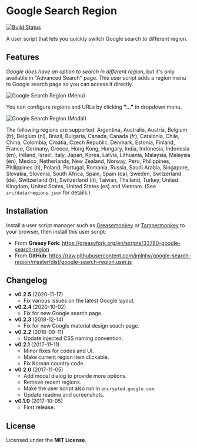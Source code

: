 # Google Search Region

[![Build Status](https://travis-ci.org/jmlntw/google-search-region.svg?branch=master)](https://travis-ci.org/jmlntw/google-search-region)

A user script that lets you quickly switch Google search to different region.

## Features

_Google does have an option to search in different region_, but it's only available in "Advanced Search" page. This user script adds a region menu to Google search page so you can access it directly.

![Google Search Region (Menu)](https://raw.githubusercontent.com/jmlntw/google-search-region/master/screenshot-menu.png)

You can configure regions and URLs by clicking **"..."** in dropdown menu.

![Google Search Region (Modal)](https://raw.githubusercontent.com/jmlntw/google-search-region/master/screenshot-modal.png)

The following regions are supported:
Argentina, Australia, Austria, Belgium (fr), Belgium (nl), Brazil, Bulgaria, Canada, Canada (fr), Catalonia, Chile, China, Colombia, Croatia, Czech Republic, Denmark, Estonia, Finland, France, Germany, Greece, Hong Kong, Hungary, India, Indonesia, Indonesia (en), Ireland, Israel, Italy, Japan, Korea, Latvia, Lithuania, Malaysia, Malaysia (en), Mexico, Netherlands, New Zealand, Norway, Peru, Philippines, Philippines (tl), Poland, Portugal, Romania, Russia, Saudi Arabia, Singapore, Slovakia, Slovenia, South Africa, Spain, Spain (ca), Sweden, Switzerland (de), Switzerland (fr), Switzerland (it), Taiwan, Thailand, Turkey, United Kingdom, United States, United States (es) and Vietnam.
(See `src/data/regions.json` for details.)

## Installation

Install a user script manager such as [Greasemonkey](http://www.greasespot.net/) or [Tampermonkey](https://tampermonkey.net/) to your browser, then install this user script:

* From **Greasy Fork**: <https://greasyfork.org/en/scripts/33780-google-search-region>
* From **GitHub**: <https://raw.githubusercontent.com/jmlntw/google-search-region/master/dist/google-search-region.user.js>

## Changelog

* **v0.2.5** (2020-11-17)
  * Fix various issues on the latest Google layout.
* **v0.2.4** (2020-10-02)
  * Fix for new Google search page.
* **v0.2.3** (2018-12-14)
  * Fix for new Google material design seach page.
* **v0.2.2** (2018-09-11)
  * Update injected CSS naming convention.
* **v0.2.1** (2017-11-11)
  * Minor fixes for codes and UI.
  * Make current region item clickable.
  * Fix Korean country code.
* **v0.2.0** (2017-11-05)
  * Add modal dialog to provide more options.
  * Remove recent regions.
  * Make the user script also run in `encrypted.google.com`.
  * Update readme and screenshots.
* **v0.1.0** (2017-10-05)
  * First release.

## License

Licensed under the **MIT License**.
